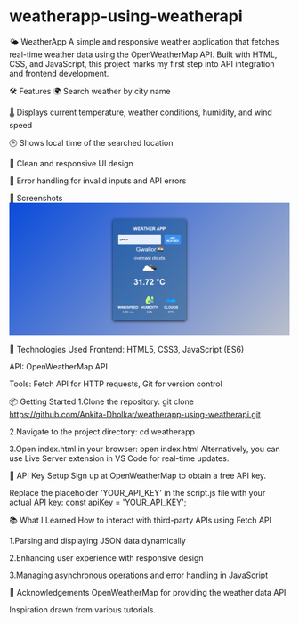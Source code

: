 # weatherapp-using-weatherapi

🌤️ WeatherApp
A simple and responsive weather application that fetches real-time weather data using the OpenWeatherMap API. Built with HTML, CSS, and JavaScript, this project marks my first step into API integration and frontend development.

🛠️ Features
🌍 Search weather by city name

🌡️ Displays current temperature, weather conditions, humidity, and wind speed

🕒 Shows local time of the searched location

🎨 Clean and responsive UI design

🔄 Error handling for invalid inputs and API errors

📸 Screenshots
![alt text](<Screenshot 2025-07-11 192943.png>)

🧰 Technologies Used
Frontend: HTML5, CSS3, JavaScript (ES6)

API: OpenWeatherMap API

Tools: Fetch API for HTTP requests, Git for version control

📦 Getting Started
1.Clone the repository:
git clone https://github.com/Ankita-Dholkar/weatherapp-using-weatherapi.git

2.Navigate to the project directory:
cd weatherapp

3.Open index.html in your browser:
open index.html
Alternatively, you can use Live Server extension in VS Code for real-time updates.

🔑 API Key Setup
Sign up at OpenWeatherMap to obtain a free API key.

Replace the placeholder 'YOUR_API_KEY' in the script.js file with your actual API key:
const apiKey = 'YOUR_API_KEY';

📚 What I Learned
How to interact with third-party APIs using Fetch API

1.Parsing and displaying JSON data dynamically

2.Enhancing user experience with responsive design

3.Managing asynchronous operations and error handling in JavaScript


🤝 Acknowledgements
OpenWeatherMap for providing the weather data API

Inspiration drawn from various tutorials.



